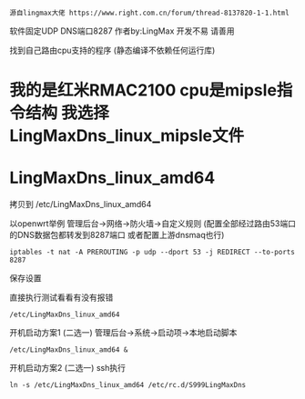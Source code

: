 ```shell
源自lingmax大佬 https://www.right.com.cn/forum/thread-8137820-1-1.html
```
软件固定UDP  DNS端口8287  作者by:LingMax  开发不易 请善用

找到自己路由cpu支持的程序  (静态编译不依赖任何运行库)
# 我的是红米RMAC2100  cpu是mipsle指令结构  我选择LingMaxDns_linux_mipsle文件
# LingMaxDns_linux_amd64
拷贝到 /etc/LingMaxDns_linux_amd64

以openwrt举例
管理后台->网络->防火墙->自定义规则  (配置全部经过路由53端口的DNS数据包都转发到8287端口  或者配置上游dnsmaq也行)
```shell
iptables -t nat -A PREROUTING -p udp --dport 53 -j REDIRECT --to-ports 8287
```
保存设置

直接执行测试看看有没有报错 
```shell
/etc/LingMaxDns_linux_amd64
```



开机启动方案1 (二选一)
管理后台->系统->启动项->本地启动脚本
```shell
/etc/LingMaxDns_linux_amd64 &
```

开机启动方案2 (二选一)
ssh执行
```shell
ln -s /etc/LingMaxDns_linux_amd64 /etc/rc.d/S999LingMaxDns
```

